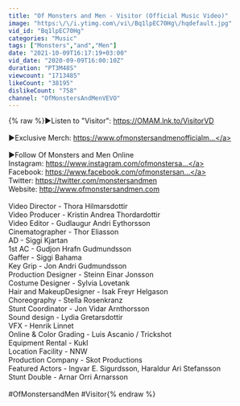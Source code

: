 ```yaml
---
title: "Of Monsters and Men - Visitor (Official Music Video)"
image: "https:\/\/i.ytimg.com\/vi\/Bq1lpEC70Hg\/hqdefault.jpg"
vid_id: "Bq1lpEC70Hg"
categories: "Music"
tags: ["Monsters","and","Men"]
date: "2021-10-09T16:17:19+03:00"
vid_date: "2020-09-09T16:00:10Z"
duration: "PT3M48S"
viewcount: "1713485"
likeCount: "38195"
dislikeCount: "758"
channel: "OfMonstersAndMenVEVO"
---
```

{% raw %}►Listen to &quot;Visitor&quot;: <a rel="nofollow" target="blank" href="https://OMAM.lnk.to/VisitorVD">https://OMAM.lnk.to/VisitorVD</a> <br /><br />►Exclusive Merch: <a rel="nofollow" target="blank" href="https://www.ofmonstersandmenofficialm...">https://www.ofmonstersandmenofficialm...</a><br /><br />►Follow Of Monsters and Men Online<br />Instagram: <a rel="nofollow" target="blank" href="https://www.instagram.com/ofmonstersa...">https://www.instagram.com/ofmonstersa...</a><br />Facebook: <a rel="nofollow" target="blank" href="https://www.facebook.com/ofmonstersan...">https://www.facebook.com/ofmonstersan...</a><br />Twitter: <a rel="nofollow" target="blank" href="https://twitter.com/monstersandmen">https://twitter.com/monstersandmen</a> <br />Website: <a rel="nofollow" target="blank" href="http://www.ofmonstersandmen.com">http://www.ofmonstersandmen.com</a><br /><br />Video Director - Thora Hilmarsdottir<br />Video Producer - Kristin Andrea Thordardottir<br />Video Editor - Gudlaugur Andri Eythorsson<br />Cinematographer - Thor Eliasson<br />AD - Siggi Kjartan<br />1st AC - Gudjon Hrafn Gudmundsson<br />Gaffer - Siggi Bahama<br />Key Grip - Jon Andri Gudmundsson<br />Production Designer - Steinn Einar Jonsson<br />Costume Designer - Sylvia Lovetank<br />Hair and MakeupDesigner - Isak Freyr Helgason<br />Choreography - Stella Rosenkranz<br />Stunt Coordinator - Jon Vidar Arnthorsson<br />Sound design - Lydia Gretarsdottir<br />VFX - Henrik Linnet<br />Online &amp; Color Grading - Luis Ascanio / Trickshot<br />Equipment Rental - Kukl <br />Location Facility - NNW <br />Production Company - Skot Productions<br />Featured Actors - Ingvar E. Sigurdsson, Haraldur Ari Stefansson<br />Stunt Double - Arnar Orri Arnarsson<br /><br />#OfMonstersandMen #Visitor{% endraw %}
